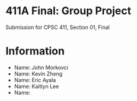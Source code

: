 # 411A Final: Group Project
Submission for CPSC 411, Section 01, Final
# Information
* Name: John Morkovci
* Name: Kevin Zheng
* Name: Eric Ayala
* Name: Kaitlyn Lee
* Name:
